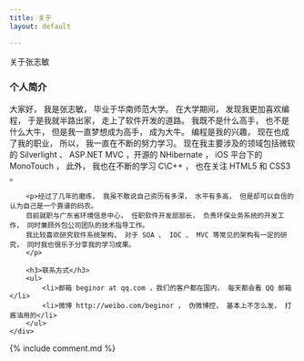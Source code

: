 ```yaml
---
title: 关于
layout: default

---
```

<div class="box">
	<div class="box-title">关于张志敏</div>
	<div class="box-content">
		<h3>个人简介</h3>
		<p>大家好， 我是张志敏， 毕业于华南师范大学。 在大学期间， 发现我更加喜欢编程， 于是我就半路出家，
		走上了软件开发的道路。 我既不是什么高手， 也不是什么大牛， 但是我一直梦想成为高手， 成为大牛。
		编程是我的兴趣， 现在也成了我的职业， 所以， 我一直在不断的努力学习。 现在我主要涉及的领域包括微软的
		Silverlight 、 ASP.NET MVC ，开源的 NHibernate ， iOS 平台下的 MonoTouch ， 此外， 我也在不断的学习 C\C++ ，
		也在关注 HTML5 和 CSS3 。</p>

		<p>经过了几年的磨练， 我虽不敢说自己资历有多深， 水平有多高， 但是却可以自信的认为自己是一个靠谱的码农。
		目前就职与广东省环境信息中心， 任职软件开发部部长， 负责环保业务系统的开发工作， 同时兼顾外包公司团队的技术指导工作。
		我比较喜欢研究软件系统架构， 对于 SOA 、 IOC 、 MVC 等常见的架构有一定的研究， 同时我也很乐于分享我的学习成果。
		</p>

		<h3>联系方式</h3>
		<ul>
			<li>邮箱 beginor at qq.com ，我们的客户都在国内， 每天都会看 QQ 邮箱</li>
			<li>微博 http://weibo.com/beginor ， 伪微博控， 基本上不怎么发， 打酱油用的</li>
		</ul>
	</div>
</div>

<div class="box">
{% include comment.md %}
</div>